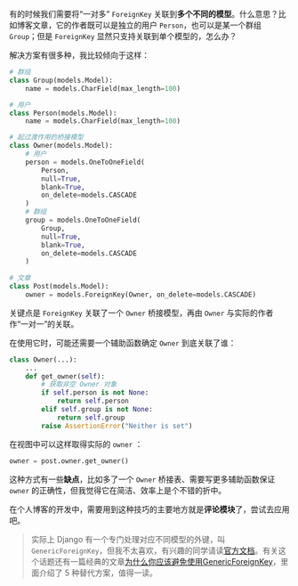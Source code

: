 有的时候我们需要将“一对多” `ForeignKey` 关联到**多个不同的模型**。什么意思？比如博客文章，它的作者既可以是独立的用户 `Person`，也可以是某一个群组 `Group`；但是 `ForeignKey` 显然只支持关联到单个模型的，怎么办？

解决方案有很多种，我比较倾向于这样：

```python
# 群组
class Group(models.Model):
    name = models.CharField(max_length=100)

# 用户
class Person(models.Model):
    name = models.CharField(max_length=100)

# 起过渡作用的桥接模型
class Owner(models.Model):
    # 用户
    person = models.OneToOneField(
        Person,
        null=True,
        blank=True,
        on_delete=models.CASCADE
    )
    # 群组
    group = models.OneToOneField(
        Group,
        null=True,
        blank=True,
        on_delete=models.CASCADE
    )
    
# 文章
class Post(models.Model):
    owner = models.ForeignKey(Owner, on_delete=models.CASCADE)
```

关键点是 `ForeignKey` 关联了一个 `Owner` 桥接模型，再由 `Owner` 与实际的作者作“一对一”的关联。

在使用它时，可能还需要一个辅助函数确定 `Owner` 到底关联了谁：

```python
class Owner(...):
    ...
    def get_owner(self):
        # 获取非空 Owner 对象
        if self.person is not None:
            return self.person
        elif self.group is not None:
            return self.group
        raise AssertionError("Neither is set")
```

在视图中可以这样取得实际的 `owner` ：

```python
owner = post.owner.get_owner()
```

这种方式有一些**缺点**，比如多了一个 `Owner` 桥接表、需要写更多辅助函数保证 `owner` 的正确性，但我觉得它在简洁、效率上是个不错的折中。

在个人博客的开发中，需要用到这种技巧的主要地方就是**评论模块**了，尝试去应用吧。

> 实际上 Django 有一个专门处理对应不同模型的外键，叫 `GenericForeignKey`，但我不太喜欢，有兴趣的同学请读[官方文档](https://docs.djangoproject.com/en/3.0/ref/contrib/contenttypes/)。有关这个话题还有一篇经典的文章[为什么你应该避免使用GenericForeignKey](https://lukeplant.me.uk/blog/posts/avoid-django-genericforeignkey/)，里面介绍了 5 种替代方案，值得一读。